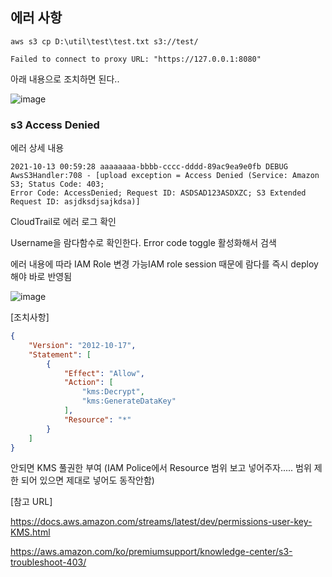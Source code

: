 ## 에러 사항
```
aws s3 cp D:\util\test\test.txt s3://test/

Failed to connect to proxy URL: "https://127.0.0.1:8080"

```

아래 내용으로 조치하면 된다..

![image](https://user-images.githubusercontent.com/38831314/132426046-d3f3fb32-3229-4faf-b09d-817690d07430.png)


### s3 Access Denied

에러 상세 내용

```
2021-10-13 00:59:28 aaaaaaaa-bbbb-cccc-dddd-89ac9ea9e0fb DEBUG AwsS3Handler:708 - [upload exception = Access Denied (Service: Amazon S3; Status Code: 403; 
Error Code: AccessDenied; Request ID: ASDSAD123ASDXZC; S3 Extended Request ID: asjdksdjsajkdsa)]
```

CloudTrail로 에러 로그 확인 

Username을 람다함수로 확인한다. Error code toggle 활성화해서 검색

에러 내용에 따라 IAM Role 변경 가능IAM role session 때문에 람다를 즉시 deploy해야 바로 반영됨

![image](https://user-images.githubusercontent.com/38831314/137048615-255f3a97-9722-4b74-b93c-5b98c1618bcd.png)

[조치사항]

```json
{
    "Version": "2012-10-17",
    "Statement": [
        {
            "Effect": "Allow",
            "Action": [
                "kms:Decrypt",
                "kms:GenerateDataKey"
            ],
            "Resource": "*"
        }
    ]
}
```

안되면 KMS 풀권한 부여 (IAM Police에서 Resource 범위 보고 넣어주자..... 범위 제한 되어 있으면 제대로 넣어도 동작안함)

[참고 URL]

https://docs.aws.amazon.com/streams/latest/dev/permissions-user-key-KMS.html

https://aws.amazon.com/ko/premiumsupport/knowledge-center/s3-troubleshoot-403/

